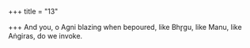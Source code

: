 +++
title = "13"

+++
And you, o Agni blazing when bepoured, like Bhr̥gu, like Manu, like Aṅgiras, do we invoke.  